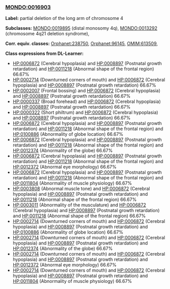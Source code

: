 
### [MONDO:0016903](http://purl.obolibrary.org/obo/MONDO_0016903)
**Label:** partial deletion of the long arm of chromosome 4

**Subclasses:** [MONDO:0019895](http://purl.obolibrary.org/obo/MONDO_0019895) (distal monosomy 4q), [MONDO:0013292](http://purl.obolibrary.org/obo/MONDO_0013292) (chromosome 4q21 deletion syndrome), 

**Corr. equiv. classes:** [Orphanet:238750](http://www.orpha.net/ORDO/Orphanet_238750), [Orphanet:96145](http://www.orpha.net/ORDO/Orphanet_96145), [OMIM:613509](http://purl.obolibrary.org/obo/OMIM_613509), 

**Class expressions from DL-Learner:**

- [HP:0006872](http://purl.obolibrary.org/obo/HP_0006872) (Cerebral hypoplasia) and [HP:0008897](http://purl.obolibrary.org/obo/HP_0008897) (Postnatal growth retardation) and [HP:0011218](http://purl.obolibrary.org/obo/HP_0011218) (Abnormal shape of the frontal region) 66.67%
- [HP:0002714](http://purl.obolibrary.org/obo/HP_0002714) (Downturned corners of mouth) and [HP:0006872](http://purl.obolibrary.org/obo/HP_0006872) (Cerebral hypoplasia) and [HP:0008897](http://purl.obolibrary.org/obo/HP_0008897) (Postnatal growth retardation) 66.67%
- [HP:0002007](http://purl.obolibrary.org/obo/HP_0002007) (Frontal bossing) and [HP:0006872](http://purl.obolibrary.org/obo/HP_0006872) (Cerebral hypoplasia) and [HP:0008897](http://purl.obolibrary.org/obo/HP_0008897) (Postnatal growth retardation) 66.67%
- [HP:0000337](http://purl.obolibrary.org/obo/HP_0000337) (Broad forehead) and [HP:0006872](http://purl.obolibrary.org/obo/HP_0006872) (Cerebral hypoplasia) and [HP:0008897](http://purl.obolibrary.org/obo/HP_0008897) (Postnatal growth retardation) 66.67%
- [HP:0000322](http://purl.obolibrary.org/obo/HP_0000322) (Short philtrum) and [HP:0006872](http://purl.obolibrary.org/obo/HP_0006872) (Cerebral hypoplasia) and [HP:0008897](http://purl.obolibrary.org/obo/HP_0008897) (Postnatal growth retardation) 66.67%
- [HP:0006872](http://purl.obolibrary.org/obo/HP_0006872) (Cerebral hypoplasia) and [HP:0008897](http://purl.obolibrary.org/obo/HP_0008897) (Postnatal growth retardation) and [HP:0011218](http://purl.obolibrary.org/obo/HP_0011218) (Abnormal shape of the frontal region) and [HP:0100886](http://purl.obolibrary.org/obo/HP_0100886) (Abnormality of globe location) 66.67%
- [HP:0006872](http://purl.obolibrary.org/obo/HP_0006872) (Cerebral hypoplasia) and [HP:0008897](http://purl.obolibrary.org/obo/HP_0008897) (Postnatal growth retardation) and [HP:0011218](http://purl.obolibrary.org/obo/HP_0011218) (Abnormal shape of the frontal region) and [HP:0012374](http://purl.obolibrary.org/obo/HP_0012374) (Abnormality of the globe) 66.67%
- [HP:0006872](http://purl.obolibrary.org/obo/HP_0006872) (Cerebral hypoplasia) and [HP:0008897](http://purl.obolibrary.org/obo/HP_0008897) (Postnatal growth retardation) and [HP:0011218](http://purl.obolibrary.org/obo/HP_0011218) (Abnormal shape of the frontal region) and [HP:0012372](http://purl.obolibrary.org/obo/HP_0012372) (Abnormal eye morphology) 66.67%
- [HP:0006872](http://purl.obolibrary.org/obo/HP_0006872) (Cerebral hypoplasia) and [HP:0008897](http://purl.obolibrary.org/obo/HP_0008897) (Postnatal growth retardation) and [HP:0011218](http://purl.obolibrary.org/obo/HP_0011218) (Abnormal shape of the frontal region) and [HP:0011804](http://purl.obolibrary.org/obo/HP_0011804) (Abnormality of muscle physiology) 66.67%
- [HP:0003808](http://purl.obolibrary.org/obo/HP_0003808) (Abnormal muscle tone) and [HP:0006872](http://purl.obolibrary.org/obo/HP_0006872) (Cerebral hypoplasia) and [HP:0008897](http://purl.obolibrary.org/obo/HP_0008897) (Postnatal growth retardation) and [HP:0011218](http://purl.obolibrary.org/obo/HP_0011218) (Abnormal shape of the frontal region) 66.67%
- [HP:0003011](http://purl.obolibrary.org/obo/HP_0003011) (Abnormality of the musculature) and [HP:0006872](http://purl.obolibrary.org/obo/HP_0006872) (Cerebral hypoplasia) and [HP:0008897](http://purl.obolibrary.org/obo/HP_0008897) (Postnatal growth retardation) and [HP:0011218](http://purl.obolibrary.org/obo/HP_0011218) (Abnormal shape of the frontal region) 66.67%
- [HP:0002714](http://purl.obolibrary.org/obo/HP_0002714) (Downturned corners of mouth) and [HP:0006872](http://purl.obolibrary.org/obo/HP_0006872) (Cerebral hypoplasia) and [HP:0008897](http://purl.obolibrary.org/obo/HP_0008897) (Postnatal growth retardation) and [HP:0100886](http://purl.obolibrary.org/obo/HP_0100886) (Abnormality of globe location) 66.67%
- [HP:0002714](http://purl.obolibrary.org/obo/HP_0002714) (Downturned corners of mouth) and [HP:0006872](http://purl.obolibrary.org/obo/HP_0006872) (Cerebral hypoplasia) and [HP:0008897](http://purl.obolibrary.org/obo/HP_0008897) (Postnatal growth retardation) and [HP:0012374](http://purl.obolibrary.org/obo/HP_0012374) (Abnormality of the globe) 66.67%
- [HP:0002714](http://purl.obolibrary.org/obo/HP_0002714) (Downturned corners of mouth) and [HP:0006872](http://purl.obolibrary.org/obo/HP_0006872) (Cerebral hypoplasia) and [HP:0008897](http://purl.obolibrary.org/obo/HP_0008897) (Postnatal growth retardation) and [HP:0012372](http://purl.obolibrary.org/obo/HP_0012372) (Abnormal eye morphology) 66.67%
- [HP:0002714](http://purl.obolibrary.org/obo/HP_0002714) (Downturned corners of mouth) and [HP:0006872](http://purl.obolibrary.org/obo/HP_0006872) (Cerebral hypoplasia) and [HP:0008897](http://purl.obolibrary.org/obo/HP_0008897) (Postnatal growth retardation) and [HP:0011804](http://purl.obolibrary.org/obo/HP_0011804) (Abnormality of muscle physiology) 66.67%


